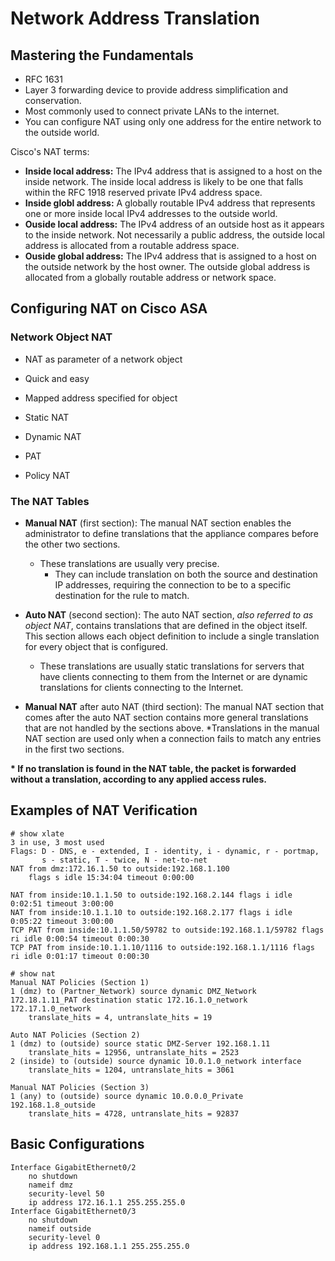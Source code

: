 # Network Address Translation

## Mastering the Fundamentals

* RFC 1631
* Layer 3 forwarding device to provide address simplification and conservation.
* Most commonly used to connect private LANs to the internet.
* You can configure NAT using only one address for the entire network to the outside world.

Cisco's NAT terms:

* __Inside local address:__ The IPv4 address that is assigned to a host on the inside network. The inside local address is likely to be one that falls within the RFC 1918 reserved private IPv4 address space.
* __Inside globl address:__ A globally routable IPv4 address that represents one or more inside local IPv4 addresses to the outside world.
* __Ouside local address:__ The IPv4 address of an outside host as it appears to the inside network. Not necessarily a public address, the outside local address is allocated from a routable address space.
* __Ouside global address:__ The IPv4 address that is assigned to a host on the outside network by the host owner. The outside global address is allocated from a globally routable address or network space. 

## Configuring NAT on Cisco ASA

### Network Object NAT

* NAT as parameter of a network object
* Quick and easy
* Mapped address specified for object

* Static NAT
* Dynamic NAT
* PAT

* Policy NAT

### The NAT Tables

* __Manual NAT__ (first section): The manual NAT section enables the administrator to define translations that the appliance compares before the other two sections. 
    * These translations are usually very precise. 
        + They can include translation on both the source and destination IP addresses, requiring the connection to be to a specific destination for the rule to match.

* __Auto NAT__ (second section): The auto NAT section, _also referred to as object NAT_, contains translations that are defined in the object itself. This section allows each object definition to include a single translation for every object that is configured. 
    * These translations are usually static translations for servers that have clients connecting to them from the Internet or are dynamic translations for clients connecting to the Internet.

* __Manual NAT__ after auto NAT (third section): The manual NAT section that comes after the auto NAT section contains more general translations that are not handled by the sections above. 
    *Translations in the manual NAT section are used only when a connection fails to match any entries in the first two sections.

__\* If no translation is found in the NAT table, the packet is forwarded without a translation, according to any applied access rules.__



## Examples of NAT Verification

```
# show xlate
3 in use, 3 most used
Flags: D - DNS, e - extended, I - identity, i - dynamic, r - portmap,
       s - static, T - twice, N - net-to-net
NAT from dmz:172.16.1.50 to outside:192.168.1.100
    flags s idle 15:34:04 timeout 0:00:00

NAT from inside:10.1.1.50 to outside:192.168.2.144 flags i idle 0:02:51 timeout 3:00:00
NAT from inside:10.1.1.10 to outside:192.168.2.177 flags i idle 0:05:22 timeout 3:00:00
TCP PAT from inside:10.1.1.50/59782 to outside:192.168.1.1/59782 flags ri idle 0:00:54 timeout 0:00:30
TCP PAT from inside:10.1.1.10/1116 to outside:192.168.1.1/1116 flags ri idle 0:01:17 timeout 0:00:30
```

```
# show nat
Manual NAT Policies (Section 1)
1 (dmz) to (Partner_Network) source dynamic DMZ_Network 172.18.1.11_PAT destination static 172.16.1.0_network 172.17.1.0_network
    translate_hits = 4, untranslate_hits = 19

Auto NAT Policies (Section 2)
1 (dmz) to (outside) source static DMZ-Server 192.168.1.11
    translate_hits = 12956, untranslate_hits = 2523
2 (inside) to (outside) source dynamic 10.0.1.0_network interface
    translate_hits = 1204, untranslate_hits = 3061

Manual NAT Policies (Section 3)
1 (any) to (outside) source dynamic 10.0.0.0_Private 192.168.1.8_outside
    translate_hits = 4728, untranslate_hits = 92837
```

## Basic Configurations

```
Interface GigabitEthernet0/2
    no shutdown
    nameif dmz
    security-level 50
    ip address 172.16.1.1 255.255.255.0
Interface GigabitEthernet0/3
    no shutdown
    nameif outside
    security-level 0
    ip address 192.168.1.1 255.255.255.0
```
